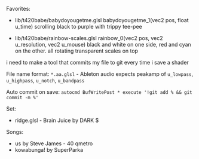 Favorites:
 - lib/t420babe/babydoyougetme.glsl babydoyougetme_1(vec2 pos, float u_time)
  scrolling black to purple with trippy tee-pee

 - lib/t420babe/rainbow-scales.glsl rainbow_0(vec2 pos, vec2 u_resolution, vec2 u_mouse)
  black and white on one side, red and cyan on the other. all rotating
  transparent scales on top


  i need to make a tool that commits my file to git every time i save a shader



File name format:
`*.aa.glsl` - Ableton audio expects peakamp of `u_lowpass`, `u_highpass`, `u_notch`, `u_bandpass`

Auto commit on save:
`autocmd BufWritePost * execute '!git add % && git commit -m %'`


Set:
- ridge.glsl - Brain Juice by DARK $


Songs:
- us by Steve James - 40 qmetro
- kowabunga! by SuperParka
